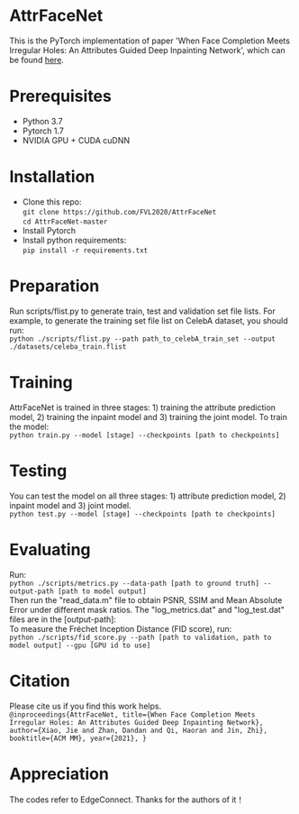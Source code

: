 # AttrFaceNet
This is the PyTorch implementation of paper 'When Face Completion Meets Irregular Holes: An Attributes Guided Deep Inpainting Network', which can be found [here](https://dl.acm.org/doi/abs/10.1145/3474085.3475466).
# Prerequisites
* Python 3.7
* Pytorch 1.7
* NVIDIA GPU + CUDA cuDNN
# Installation
* Clone this repo:  
`git clone https://github.com/FVL2020/AttrFaceNet`  
`cd AttrFaceNet-master`  
* Install Pytorch
* Install python requirements:  
`pip install -r requirements.txt`  
# Preparation
Run scripts/flist.py to generate train, test and validation set file lists. For example, to generate the training set file list on CelebA dataset, you should run:  
`python ./scripts/flist.py --path path_to_celebA_train_set --output ./datasets/celeba_train.flist`  
# Training
AttrFaceNet is trained in three stages: 1) training the attribute prediction model, 2) training the inpaint model and 3) training the joint model. To train the model:  
`python train.py --model [stage] --checkpoints [path to checkpoints]`  
# Testing
You can test the model on all three stages: 1) attribute prediction model, 2) inpaint model and 3) joint model.  
`python test.py --model [stage] --checkpoints [path to checkpoints]`
# Evaluating
Run:  
`python ./scripts/metrics.py --data-path [path to ground truth] --output-path [path to model output]`  
Then run the "read_data.m" file to obtain PSNR, SSIM and Mean Absolute Error under different mask ratios. The "log_metrics.dat" and "log_test.dat" files are in the [output-path]:  
To measure the Fréchet Inception Distance (FID score), run:  
`python ./scripts/fid_score.py --path [path to validation, path to model output] --gpu [GPU id to use]`  
# Citation
Please cite us if you find this work helps.  
`@inproceedings{AttrFaceNet,
  title={When Face Completion Meets Irregular Holes: An Attributes Guided Deep Inpainting Network},
  author={Xiao, Jie and Zhan, Dandan and Qi, Haoran and Jin, Zhi},
  booktitle={ACM MM},
  year={2021},
}`  
# Appreciation
The codes refer to EdgeConnect. Thanks for the authors of it！


